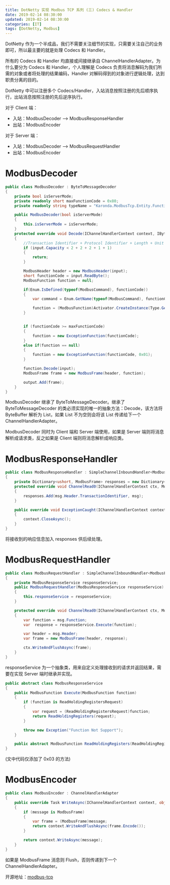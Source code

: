```yaml
---
title: DotNetty 实现 Modbus TCP 系列 (三) Codecs & Handler
date: 2019-02-14 08:30:00
updated: 2019-02-14 08:30:00
categories: [IT]
tags: [DotNetty, Modbus]
---
```


DotNetty 作为一个半成品，我们不需要关注细节的实现，只需要关注自己的业务即可，所以最主要的就是处理 Codecs 和 Handler。

所有的 Codecs 和 Handler 均直接或间接继承自 ChannelHandlerAdapter。为什么要分为 Codecs 和 Handler，个人理解是 Codecs 负责将消息解码为我们所需的对象或者将处理的结果编码，Handler 对解码得到的对象进行逻辑处理，达到职责分离的目的。

DotNetty 中可以注册多个 Codecs/Handler，入站消息按照注册的先后顺序执行，出站消息按照注册的先后逆序执行。

对于 Client 端：

+ 入站：ModbusDecoder --> ModbusResponseHandler
+ 出站：ModbusEncoder

对于 Server 端：

+ 入站：ModbusDecoder --> ModbusRequestHandler
+ 出站：ModbusEncoder

# ModbusDecoder

```C#
public class ModbusDecoder : ByteToMessageDecoder
{
	private bool isServerMode;
	private readonly short maxFunctionCode = 0x80;
	private readonly string typeName = "Karonda.ModbusTcp.Entity.Function.{0}.{1}{0}";

	public ModbusDecoder(bool isServerMode)
	{
		this.isServerMode = isServerMode;
	}
	protected override void Decode(IChannelHandlerContext context, IByteBuffer input, List<object> output)
	{
		//Transaction Identifier + Protocol Identifier + Length + Unit Identifier + Function Code
		if (input.Capacity < 2 + 2 + 2 + 1 + 1)
		{
			return;
		}

		ModbusHeader header = new ModbusHeader(input);
		short functionCode = input.ReadByte();
		ModbusFunction function = null;

		if(Enum.IsDefined(typeof(ModbusCommand), functionCode))
		{
			var command = Enum.GetName(typeof(ModbusCommand), functionCode);

			function = (ModbusFunction)Activator.CreateInstance(Type.GetType(string.Format(typeName, isServerMode ? "Request" : "Response", command)));
		}


		if (functionCode >= maxFunctionCode)
		{
			function = new ExceptionFunction(functionCode);
		}
		else if(function == null)
		{
			function = new ExceptionFunction(functionCode, 0x01);
		}

		function.Decode(input);
		ModbusFrame frame = new ModbusFrame(header, function);

		output.Add(frame);
	}
}
```

ModbusDecoder 继承了 ByteToMessageDecoder。继承了 ByteToMessageDecoder 的类必须实现的唯一的抽象方法：Decode，该方法将 ByteBuffer 解析为 List，如果 List 不为空则会将该 List 传递给下一个 ChannelHandlerAdapter。

ModbusDecoder 同时为 Client 端和 Server 端使用，如果是 Server 端则将消息解析成请求类，反之如果是 Client 端则将消息解析成响应类。

# ModbusResponseHandler

```C#
public class ModbusResponseHandler : SimpleChannelInboundHandler<ModbusFrame>
{
	private Dictionary<ushort, ModbusFrame> responses = new Dictionary<ushort, ModbusFrame>();
	protected override void ChannelRead0(IChannelHandlerContext ctx, ModbusFrame msg)
	{
		responses.Add(msg.Header.TransactionIdentifier, msg);
	}

	public override void ExceptionCaught(IChannelHandlerContext context, Exception exception)
	{
		context.CloseAsync();
	}
}
```

将接收到的响应信息加入 responses 供后续处理。

# ModbusRequestHandler

```C#
public class ModbusRequestHandler : SimpleChannelInboundHandler<ModbusFrame>
{
	private ModbusResponseService responseService;
	public ModbusRequestHandler(ModbusResponseService responseService)
	{
		this.responseService = responseService;
	}

	protected override void ChannelRead0(IChannelHandlerContext ctx, ModbusFrame msg)
	{
		var function = msg.Function;
		var  response = responseService.Execute(function);

		var header = msg.Header;
		var frame = new ModbusFrame(header, response);

		ctx.WriteAndFlushAsync(frame);
	}
}
```

responseService 为一个抽象类，用来自定义处理接收到的请求并返回结果，需要在实现 Server 端时继承并实现。

```C#
public abstract class ModbusResponseService
{
	public ModbusFunction Execute(ModbusFunction function)
	{
		if (function is ReadHoldingRegistersRequest)
		{
			var request = (ReadHoldingRegistersRequest)function;
			return ReadHoldingRegisters(request);
		}

		throw new Exception("Function Not Support");
	}

	public abstract ModbusFunction ReadHoldingRegisters(ReadHoldingRegistersRequest request);
}
```

(文中代码仅添加了 0x03 的方法)

# ModbusEncoder

```C#
public class ModbusEncoder : ChannelHandlerAdapter
{
	public override Task WriteAsync(IChannelHandlerContext context, object message)
	{
		if (message is ModbusFrame)
		{
			var frame = (ModbusFrame)message;
			return context.WriteAndFlushAsync(frame.Encode());
		}

		return context.WriteAsync(message);
	}
}
```

如果是 ModbusFrame 消息则 Flush，否则传递到下一个 ChannelHandlerAdapter。

开源地址：[modbus-tcp](https://github.com/VictorBu/modbus-tcp)
